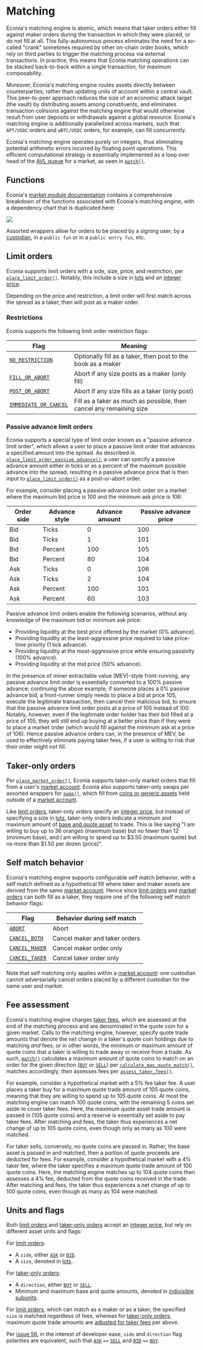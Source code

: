 # Matching

Econia's matching engine is atomic, which means that taker orders either fill against maker orders during the transaction in which they were placed, or do not fill at all.
This fully-autonomous process eliminates the need for a so-called "crank" sometimes required by other on-chain order books, which rely on third parties to trigger the matching process via external transactions.
In practice, this means that Econia matching operations can be stacked back-to-back within a single transaction, for maximum composability.

Moreover, Econia's matching engine routes assets directly between counterparties, rather than updating units of account within a central vault.
This peer-to-peer approach reduces the size of an economic attack target (the vault) by distributing assets among constituents, and eliminates transaction collisions against the matching engine that would otherwise result from user deposits or withdrawals against a global resource.
Econia's matching engine is additionally parallelized across markets, such that `APT/USDC` orders and `wBTC/USDC` orders, for example, can fill concurrently.

Econia's matching engine operates purely on integers, thus eliminating potential arithmetic errors incurred by floating point operations.
This efficient computational strategy is essentially implemented as a loop over head of the [AVL queue] for a market, as seen in [`match()`].

## Functions

Econia's [market module documentation] contains a comprehensive breakdown of the functions associated with Econia's matching engine, with a dependency chart that is duplicated here:

![](/img/matching.svg)

Assorted wrappers allow for orders to be placed by a signing user, by a [custodian], in a `public fun` or in a `public entry fun`, etc.

## Limit orders

Econia supports limit orders with a side, size, price, and restriction, per [`place_limit_order()`].
Notably, this include a size in [lots] and an [integer price].

Depending on the price and restriction, a limit order will first match across the spread as a taker, then will post as a maker order.

### Restrictions

Econia supports the following limit order restriction flags:

| Flag                    | Meaning                                                             |
|-------------------------|---------------------------------------------------------------------|
| [`NO_RESTRICTION`]      | Optionally fill as a taker, then post to the book as a maker        |
| [`FILL_OR_ABORT`]       | Abort if any size posts as a maker (only fill)                      |
| [`POST_OR_ABORT`]       | Abort if any size fills as a taker (only post)                      |
| [`IMMEDIATE_OR_CANCEL`] | Fill as a taker as much as possible, then cancel any remaining size |

### Passive advance limit orders

Econia supports a special type of limit order known as a "passive advance limit order", which allows a user to place a passive limit order that advances a specified amount into the spread.
As described in [`place_limit_order_passive_advance()`], a user can specify a passive advance amount either in ticks or as a percent of the maximum possible advance into the spread, resulting in a passive advance price that is then input to [`place_limit_order()`] as a post-or-abort order.

For example, consider placing a passive advance limit order on a market where the maximum bid price is 100 and the minimum ask price is 106:

| Order side | Advance style | Advance amount | Passive advance price |
|------------|---------------|----------------|-----------------------|
| Bid        | Ticks         | 0              | 100                   |
| Bid        | Ticks         | 1              | 101                   |
| Bid        | Percent       | 100            | 105                   |
| Bid        | Percent       | 80             | 104                   |
| Ask        | Ticks         | 0              | 106                   |
| Ask        | Ticks         | 2              | 104                   |
| Ask        | Percent       | 100            | 101                   |
| Ask        | Percent       | 60             | 103                   |

Passive advance limit orders enable the following scenarios, without any knowledge of the maximum bid or minimum ask price:

* Providing liquidity at the best price offered by the market (0% advance).
* Providing liquidity at the least-aggressive price required to take price-time priority (1 tick advance).
* Providing liquidity at the most-aggressive price while ensuring passivity (100% advance).
* Providing liquidity at the mid price (50% advance).

In the presence of miner extractable value (MEV)-style front-running, any passive advance limit order is essentially converted to a 100% passive advance:
continuing the above example, if someone places a 0% passive advance bid, a front-runner simply needs to place a bid at price 105, execute the legitimate transaction, then cancel their malicious bid, to ensure that the passive advance limit order posts at a price of 105 instead of 100.
Notably, however, even if the legitimate order holder has their bid filled at a price of 105, they will still end up buying at a better price than if they were to place a market order (which would fill against the minimum ask at a price of 106).
Hence passive advance orders can, in the presence of MEV, be used to effectively eliminate paying taker fees, if a user is willing to risk that their order might not fill.

## Taker-only orders

Per [`place_market_order()`], Econia supports taker-only market orders that fill from a user's [market account].
Econia also supports taker-only swaps per assorted wrappers for [`swap()`], which fill from [coins or generic assets] held outside of a [market account].

Like [limit orders], taker-only orders specify an [integer price], but instead of specifying a size in [lots], taker-only orders indicate a minimum and maximum amount of [base and quote asset] to trade.
This is like saying "I am willing to buy up to 36 oranges (maximum base) but no fewer than 12 (minimum base), and I am willing to spend up to $3.50 (maximum quote) but no more than $1.50 per dozen (price)".

## Self match behavior

Econia's matching engine supports configurable self match behavior, with a self match defined as a hypothetical fill where taker and maker assets are derived from the same [market account].
Hence since [limit orders] and [market orders] can both fill as a taker, they require one of the following self match behavior flags:

| Flag             | Behavior during self match     |
|------------------|--------------------------------|
| [`ABORT`]        | Abort                          |
| [`CANCEL_BOTH`]  | Cancel maker and taker orders  |
| [`CANCEL_MAKER`] | Cancel maker order only        |
| [`CANCEL_TAKER`] | Cancel taker order only        |

Note that self matching only applies within a [market account]:
one custodian cannot adversarially cancel orders placed by a different custodian for the same user and market.

## Fee assessment

Econia's matching engine charges [taker fees], which are assessed at the end of the matching process and are denominated in the quote coin for a given market.
Calls to the matching engine, however, specify quote trade amounts that denote the net change in a taker's quote coin holdings due to matching *and* fees, or in other words, the minimum or maximum amount of quote coins that a taker is willing to trade away or receive from a trade.
As such, [`match()`] calculates a maximum amount of quote coins to match on an order for the given direction ([`BUY`] or [`SELL`]) per [`calculate_max_quote_match()`], matches accordingly, *then* assesses fees per [`assess_taker_fees()`].

For example, consider a hypothetical market with a 5% fee taker fee.
A user places a taker buy for a maximum quote trade amount of 105 quote coins, meaning that they are willing to spend up to 105 quote coins.
At most the matching engine can match 100 quote coins, with the remaining 5 coins set aside to cover taker fees.
Here, the maximum quote asset trade amount is passed in (105 quote coins) and a reserve is essentially set aside to pay taker fees.
After matching and fees, the taker thus experiences a net change of up to 105 quote coins, even though only as many as 100 were matched.

For taker sells, conversely, no quote coins are passed in.
Rather, the base asset is passed in and matched, then a portion of quote proceeds are deducted for fees.
For example, consider a hypothetical market with a 4% taker fee, where the taker specifies a maximum quote trade amount of 100 quote coins.
Here, the matching engine matches up to 104 quote coins then assesses a 4% fee, deducted from the quote coins received in the trade.
After matching and fees, the taker thus experiences a net change of up to 100 quote coins, even though as many as 104 were matched.

## Units and flags

Both [limit orders] and [taker-only orders] accept an [integer price], but rely on different asset units and flags:

For [limit orders]:

* A `side`, either [`ASK`] or [`BID`].
* A `size`, denoted in [lots].

For [taker-only orders]:

* A `direction`, either [`BUY`] or [`SELL`].
* Minimum and maximum base and quote amounts, denoted in [indivisible subunits].

For [limit orders], which can match as a maker or as a taker, the specified `size` is matched regardless of fees, whereas for [taker-only orders], maximum quote trade amounts are [adjusted for taker fees] per above.

Per [issue 56], in the interest of developer ease, `side` and `direction` flag polarities are equivalent, such that [`ASK`] `==` [`SELL`] and [`BID`] `==` [`BUY`].

<!---Alphabetized reference links-->

[AVL queue]:                             ./orders#order-book-structure
[adjusted for taker fees]:               #fee-assessment
[base and quote asset]:                  ./orders#units-and-market-parameters
[coins or generic assets]:               ./registry#markets
[custodian]:                             ./registry#custodians
[indivisible subunits]:                  ./orders#units-and-market-parameters
[integer price]:                         ./orders#units-and-market-parameters
[issue 56]:                              https://github.com/econia-labs/econia/issues/56
[limit orders]:                          #limit-orders
[lots]:                                  ./orders#units-and-market-parameters
[market account]:                        ./market-accounts
[market module documentation]:           https://github.com/econia-labs/econia/tree/main/src/move/econia/doc/market.md
[market orders]:                         #taker-only-orders
[taker fees]:                            ./incentives
[taker-only orders]:                     #taker-only-orders
[`ABORT`]:                               https://github.com/econia-labs/econia/tree/main/src/move/econia/doc/market.md#0xc0deb00c_market_ABORT
[`ASK`]:                                 https://github.com/econia-labs/econia/tree/main/src/move/econia/doc/market.md#0xc0deb00c_market_ASK
[`BID`]:                                 https://github.com/econia-labs/econia/tree/main/src/move/econia/doc/market.md#0xc0deb00c_market_BID
[`BUY`]:                                 https://github.com/econia-labs/econia/tree/main/src/move/econia/doc/market.md#0xc0deb00c_market_BUY
[`CANCEL_BOTH`]:                         https://github.com/econia-labs/econia/tree/main/src/move/econia/doc/market.md#0xc0deb00c_market_CANCEL_BOTH
[`CANCEL_MAKER`]:                        https://github.com/econia-labs/econia/tree/main/src/move/econia/doc/market.md#0xc0deb00c_market_CANCEL_MAKER
[`CANCEL_TAKER`]:                        https://github.com/econia-labs/econia/tree/main/src/move/econia/doc/market.md#0xc0deb00c_market_CANCEL_TAKER
[`FILL_OR_ABORT`]:                       https://github.com/econia-labs/econia/tree/main/src/move/econia/doc/market.md#0xc0deb00c_market_FILL_OR_ABORT
[`IMMEDIATE_OR_CANCEL`]:                 https://github.com/econia-labs/econia/tree/main/src/move/econia/doc/market.md#0xc0deb00c_market_IMMEDIATE_OR_CANCEL
[`NO_RESTRICTION`]:                      https://github.com/econia-labs/econia/tree/main/src/move/econia/doc/market.md#0xc0deb00c_market_NO_RESTRICTION
[`POST_OR_ABORT`]:                       https://github.com/econia-labs/econia/tree/main/src/move/econia/doc/market.md#0xc0deb00c_market_POST_OR_ABORT
[`SELL`]:                                https://github.com/econia-labs/econia/tree/main/src/move/econia/doc/market.md#0xc0deb00c_market_SELL
[`assess_taker_fees()`]:                 https://github.com/econia-labs/econia/tree/main/src/move/econia/doc/incentives.md#0xc0deb00c_incentives_assess_taker_fees
[`calculate_max_quote_match()`]:         https://github.com/econia-labs/econia/tree/main/src/move/econia/doc/incentives.md#0xc0deb00c_incentives_calculate_max_quote_match
[`match()`]:                             https://github.com/econia-labs/econia/tree/main/src/move/econia/doc/market.md#0xc0deb00c_market_match
[`place_limit_order()`]:                 https://github.com/econia-labs/econia/tree/main/src/move/econia/doc/market.md#0xc0deb00c_market_place_limit_order
[`place_limit_order_passive_advance()`]: https://github.com/econia-labs/econia/tree/main/src/move/econia/doc/market.md#0xc0deb00c_market_place_limit_order_passive_advance
[`place_market_order()`]:                https://github.com/econia-labs/econia/tree/main/src/move/econia/doc/market.md#0xc0deb00c_market_place_market_order
[`swap()`]:                              https://github.com/econia-labs/econia/tree/main/src/move/econia/doc/market.md#0xc0deb00c_market_swap